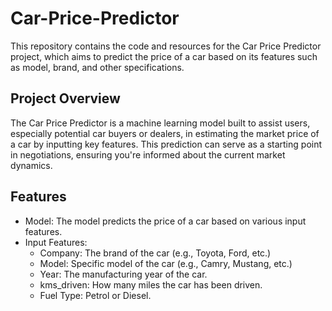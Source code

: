 # Car-Price-Predictor

This repository contains the code and resources for the Car Price Predictor project, which aims to predict the price of a car based on its features such as model, brand, and other specifications.

## Project Overview

The Car Price Predictor is a machine learning model built to assist users, especially potential car buyers or dealers, in estimating the market price of a car by inputting key features. This prediction can serve as a starting point in negotiations, ensuring you're informed about the current market dynamics.

## Features

- Model: The model predicts the price of a car based on various input features.
- Input Features:
  - Company: The brand of the car (e.g., Toyota, Ford, etc.)
  - Model: Specific model of the car (e.g., Camry, Mustang, etc.)
  - Year: The manufacturing year of the car.
  - kms_driven: How many miles the car has been driven.
  - Fuel Type: Petrol or Diesel.

